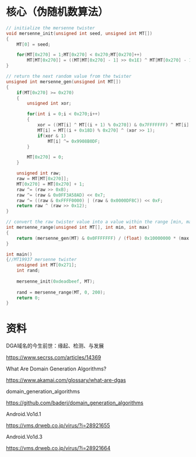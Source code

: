 # 核心（伪随机数算法）

```c
// initialize the mersenne twister
void mersenne_init(unsigned int seed, unsigned int MT[])
{
	MT[0] = seed;

	for(MT[0x270] = 1;MT[0x270] < 0x270;MT[0x270]++)
		MT[MT[0x270]] = ((MT[MT[0x270] - 1] >> 0x1E) ^ MT[MT[0x270] - 1]) * 0x6C078965 + MT[0x270];
}

// return the next random value from the twister
unsigned int mersenne_gen(unsigned int MT[])
{
	if(MT[0x270] >= 0x270)
	{
		unsigned int xor;

		for(int i = 0;i < 0x270;i++)
		{
			xor = ((MT[i] ^ MT[(i + 1) % 0x270]) & 0x7FFFFFFF) ^ MT[i];
			MT[i] = MT[(i + 0x18D) % 0x270] ^ (xor >> 1);
			if(xor & 1)
				MT[i] ^= 0x9908B0DF;
		}

		MT[0x270] = 0;
	}

	unsigned int raw;
	raw = MT[MT[0x270]];
	MT[0x270] = MT[0x270] + 1;
	raw ^= (raw >> 0xB);
	raw ^= (raw & 0x0FF3A58AD) << 0x7;
	raw ^= ((raw & 0xFFFF0000) | (raw & 0x0000DF8C)) << 0xF;
	return raw ^ (raw >> 0x12);
}

// convert the raw twister value into a value within the range [min, max] inclusive
int mersenne_range(unsigned int MT[], int min, int max)
{
	return (mersenne_gen(MT) & 0x0FFFFFFF) / (float) 0x10000000 * (max - min + 1) + min;
}

int main()
{//MT19937 mersenne twister
	unsigned int MT[0x271];
	int rand;
	
	mersenne_init(0xdeadbeef, MT);
	
	rand = mersenne_range(MT, 0, 200);
	return 0;
}
```

# 资料

DGA域名的今生前世：缘起、检测、与发展

https://www.secrss.com/articles/14369

What Are Domain Generation Algorithms?

https://www.akamai.com/glossary/what-are-dgas

domain_generation_algorithms

https://github.com/baderj/domain_generation_algorithms

Android.Vo1d.1

https://vms.drweb.co.jp/virus/?i=28921655

Android.Vo1d.3

https://vms.drweb.co.jp/virus/?i=28921664